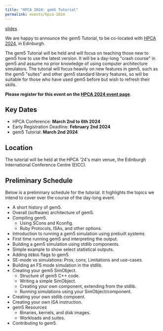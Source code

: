 ```yaml
---
title: "HPCA 2024: gem5 Tutorial"
permalink: events/hpca-2024
---
```


[slides](/assets/files/hpca2024-tutorial/hpca-tutorial-2024-slides.pptx)

We are happy to announce the gem5 Tutorial, to be co-located with [HPCA 2024](https://hpca-conf.org/2024/), in Edinburgh.

The gem5 Tutorial will be held and will focus on teaching those new to gem5 how to use the latest version.
It will be a day-long "crash course" in gem5 and assume no prior knowledge of using computer architecture simulators.
The tutorial will focus heavily on new features in gem5, such as the gem5 "suites" and other gem5 standard library features, so will be suitable for those who have used gem5 before but wish to refresh their skills.

**Please register for this event on the [HPCA 2024 event page](https://hpca-conf.org/2024/)**.

## Key Dates

* HPCA Conference: **March 2nd to 6th 2024**
* Early Registration Deadline: **February 2nd 2024**
* gem5 Tutorial: **March 2nd 2024**

## Location

The tutorial will be held at the HPCA '24's main venue, the Edinburgh International Conference Centre (EICC).

## Preliminary Schedule

Below is a preliminary schedule for the tutorial.
It highlights the topics we intend to cover over the course of the day-long event.

* A short history of gem5.
* Overall (software) architecture of gem5.
* Compiling gem5.
  * Using SCons and Kconfig.
  * Ruby Protocols, ISAs, and other options.
* Introduction to running a gem5 simulation using prebuilt systems
* First time running gem5 and interpreting the output.
* Building a gem5 simulation using stdlib components.
* Simple example to show select statistical outputs.
* Adding `DEBUG` flags to gem5.
* SE-mode vs simulations: Pros, cons, Limitations and use-cases.
* Building an FS mode simulation in the stdlib.
* Creating your gem5 SimObject.
  * Structure of gem5 C++ code.
  * Writing a simple SimObject.
  * Creating your own component, extending from the stdlib.
  * Running simulations using your SimObject/component.
* Creating your own stdlib compoent.
* Creating your own ISA instruction.
* gem5 Resources
  * Binaries, kernels, and disk images.
  * Workloads and suites.
* Contributing to gem5.

